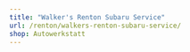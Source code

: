 ```yaml
---
title: "Walker's Renton Subaru Service"
url: /renton/walkers-renton-subaru-service/
shop: Autowerkstatt
---
```

